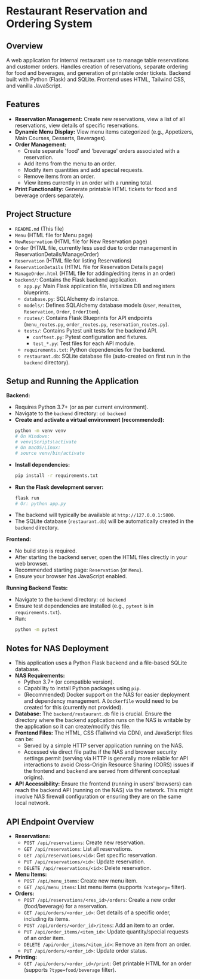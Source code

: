 # Restaurant Reservation and Ordering System

## Overview
A web application for internal restaurant use to manage table reservations and customer orders.
Handles creation of reservations, separate ordering for food and beverages, and generation of printable order tickets.
Backend built with Python (Flask) and SQLite. Frontend uses HTML, Tailwind CSS, and vanilla JavaScript.

## Features
- **Reservation Management:** Create new reservations, view a list of all reservations, view details of specific reservations.
- **Dynamic Menu Display:** View menu items categorized (e.g., Appetizers, Main Courses, Desserts, Beverages).
- **Order Management:**
    - Create separate 'food' and 'beverage' orders associated with a reservation.
    - Add items from the menu to an order.
    - Modify item quantities and add special requests.
    - Remove items from an order.
    - View items currently in an order with a running total.
- **Print Functionality:** Generate printable HTML tickets for food and beverage orders separately.

## Project Structure
- `README.md` (This file)
- `Menu` (HTML file for Menu page)
- `NewReservation` (HTML file for New Reservation page)
- `Order` (HTML file, currently less used due to order management in ReservationDetails/ManageOrder)
- `Reservation` (HTML file for listing Reservations)
- `ReservationDetails` (HTML file for Reservation Details page)
- `ManageOrder.html` (HTML file for adding/editing items in an order)
- `backend/`: Contains the Flask backend application.
    - `app.py`: Main Flask application file, initializes DB and registers blueprints.
    - `database.py`: SQLAlchemy `db` instance.
    - `models/`: Defines SQLAlchemy database models (`User`, `MenuItem`, `Reservation`, `Order`, `OrderItem`).
    - `routes/`: Contains Flask Blueprints for API endpoints (`menu_routes.py`, `order_routes.py`, `reservation_routes.py`).
    - `tests/`: Contains Pytest unit tests for the backend API.
        - `conftest.py`: Pytest configuration and fixtures.
        - `test_*.py`: Test files for each API module.
    - `requirements.txt`: Python dependencies for the backend.
    - `restaurant.db`: SQLite database file (auto-created on first run in the `backend` directory).

## Setup and Running the Application

**Backend:**
- Requires Python 3.7+ (or as per current environment).
- Navigate to the `backend` directory: `cd backend`
- **Create and activate a virtual environment (recommended):**
  ```bash
  python -m venv venv
  # On Windows:
  # venv\Scripts\activate
  # On macOS/Linux:
  # source venv/bin/activate
  ```
- **Install dependencies:**
  ```bash
  pip install -r requirements.txt
  ```
- **Run the Flask development server:**
  ```bash
  flask run
  # Or: python app.py
  ```
- The backend will typically be available at `http://127.0.0.1:5000`.
- The SQLite database (`restaurant.db`) will be automatically created in the `backend` directory.

**Frontend:**
- No build step is required.
- After starting the backend server, open the HTML files directly in your web browser.
- Recommended starting page: `Reservation` (or `Menu`).
- Ensure your browser has JavaScript enabled.

**Running Backend Tests:**
- Navigate to the `backend` directory: `cd backend`
- Ensure test dependencies are installed (e.g., `pytest` is in `requirements.txt`).
- Run:
  ```bash
  python -m pytest
  ```

## Notes for NAS Deployment
- This application uses a Python Flask backend and a file-based SQLite database.
- **NAS Requirements:**
    - Python 3.7+ (or compatible version).
    - Capability to install Python packages using `pip`.
    - (Recommended) Docker support on the NAS for easier deployment and dependency management. A `Dockerfile` would need to be created for this (currently not provided).
- **Database:** The `backend/restaurant.db` file is crucial. Ensure the directory where the backend application runs on the NAS is writable by the application so it can create/modify this file.
- **Frontend Files:** The HTML, CSS (Tailwind via CDN), and JavaScript files can be:
    - Served by a simple HTTP server application running on the NAS.
    - Accessed via direct file paths if the NAS and browser security settings permit (serving via HTTP is generally more reliable for API interactions to avoid Cross-Origin Resource Sharing (CORS) issues if the frontend and backend are served from different conceptual origins).
- **API Accessibility:** Ensure the frontend (running in users' browsers) can reach the backend API (running on the NAS) via the network. This might involve NAS firewall configuration or ensuring they are on the same local network.

## API Endpoint Overview
- **Reservations:**
    - `POST /api/reservations`: Create new reservation.
    - `GET /api/reservations`: List all reservations.
    - `GET /api/reservations/<id>`: Get specific reservation.
    - `PUT /api/reservations/<id>`: Update reservation.
    - `DELETE /api/reservations/<id>`: Delete reservation.
- **Menu Items:**
    - `POST /api/menu_items`: Create new menu item.
    - `GET /api/menu_items`: List menu items (supports `?category=` filter).
- **Orders:**
    - `POST /api/reservations/<res_id>/orders`: Create a new order (food/beverage) for a reservation.
    - `GET /api/orders/<order_id>`: Get details of a specific order, including its items.
    - `POST /api/orders/<order_id>/items`: Add an item to an order.
    - `PUT /api/order_items/<item_id>`: Update quantity/special requests of an order item.
    - `DELETE /api/order_items/<item_id>`: Remove an item from an order.
    - `PUT /api/orders/<order_id>`: Update order status.
- **Printing:**
    - `GET /api/orders/<order_id>/print`: Get printable HTML for an order (supports `?type=food/beverage` filter).
